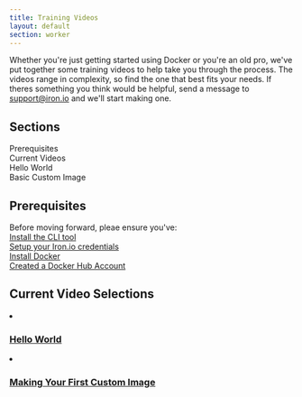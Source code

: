 ```yaml
---
title: Training Videos
layout: default
section: worker
---
```


Whether you're just getting started using Docker or you're an old pro, we've put together some training videos to help take you through the process. The videos range in complexity, so find the one that best fits your needs. If theres something you think would be helpful, send a message to <a href='mailto:support@iron.io'>support@iron.io</a> and we'll start making one. 


<section id="toc">
<h2 id='contents'>Sections</h2>
<ul>
	<li><a href="#Prerequisites">Prerequisites</a></li>
	<li><a href="#vids">Current Videos</a></li>
	<li><a href="#helloWorld">Hello World</a></li>
	<li><a href="#custImg">Basic Custom Image</a></li>
</ul></section>
 
<h2 id='Prerequisites'>Prerequisites</h2>


Before moving forward, pleae ensure you've:<br />
 [Install the CLI tool](/worker/cli/) <br />
 [Setup your Iron.io credentials](/worker/reference/configuration/)<br />
 [Install Docker](https://docs.docker.com/installation/#installation)<br />
 [Created a Docker Hub Account](https://hub.docker.com/)


<h2 id='vids'>Current Video Selections</h2>
<li><h3 id='helloWorld'><a href='https://iron-1.wistia.com/medias/1n9ra6grpz' target="_blank">Hello World</a></h3></li>

<li><h3 id='custImg'><a href='https://iron-1.wistia.com/medias/em135thx45' target="_blank">Making Your First Custom Image</a></h3></li>
